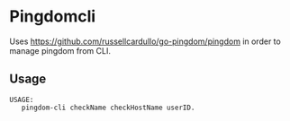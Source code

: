 # Pingdomcli
Uses https://github.com/russellcardullo/go-pingdom/pingdom in order to manage pingdom from CLI.

## Usage

```
USAGE:
   pingdom-cli checkName checkHostName userID.
```
